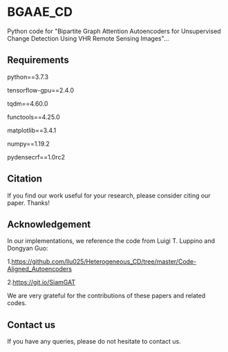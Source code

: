 # BGAAE_CD

Python code for "Bipartite Graph Attention Autoencoders for Unsupervised Change Detection Using VHR Remote Sensing Images"...

## Requirements

python==3.7.3

tensorflow-gpu==2.4.0

tqdm==4.60.0

functools==4.25.0

matplotlib==3.4.1

numpy==1.19.2

pydensecrf==1.0rc2	

## Citation
If you find our work useful for your research, please consider citing our paper. Thanks!


## Acknowledgement
In our implementations, we reference the code from Luigi T. Luppino and Dongyan Guo:

1.https://github.com/llu025/Heterogeneous_CD/tree/master/Code-Aligned_Autoencoders

2.https://git.io/SiamGAT

We are very grateful for the contributions of these papers and related codes.


## Contact us

If you have any queries, please do not hesitate to contact us.
